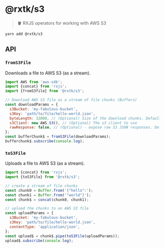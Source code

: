 # @rxtk/s3
> 🪣 RXJS operators for working with AWS S3

```bash
yarn add @rxtk/s3
```

## API

### `fromS3File`
Downloads a file to AWS S3 (as a stream).
```js
import AWS from 'aws-sdk';
import {concat} from 'rxjs';
import {fromS3file} from '@rxtk/s3';

// Download AWS S3 file as a stream of file chunks (Buffers)
const downloadParams = {
  s3Bucket: 'my-fabulous-bucket',
  s3Key: 'path/to/file/hello-world.json',
  byteLength: 32000, // (Optional) Size of the download chunks. Defaults to 32000.
  s3Client: new AWS.S3(), // (Optional) The s3 client to use
  rawResponse: false, // (Optional) - expose raw S3 JSON responses. Defaults to false.
};
const bufferChunk$ = fromS3File(downloadParams);
bufferchunk$.subscribe(console.log);
```

### `toS3File`
Uploads a file to AWS S3 (as a stream).
```js
import {concat} from 'rxjs';
import {toS3File} from '@rxtk/s3';

// create a stream of file chunks
const chunk0 = Buffer.from('{"hello":');
const chunk1 = Buffer.from('"world"}');
const chunk$ = concat(chunk0, chunk1);

// upload the chunks to an AWS S3 file
const uploadParams = {
  s3Bucket: 'my-fabulous-bucket',
  s3Key: 'path/to/file/hello-world.json',
  contentType: 'application/json',
};
const upload$ = chunk$.pipe(toS3File(uploadParams));
upload$.subscribe(console.log);
```